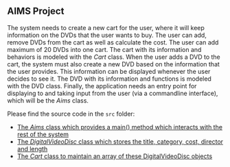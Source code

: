 ## AIMS Project

The system needs to create a new cart for the user, where it will keep information on the DVDs that the 
user wants to buy. The user can add, remove DVDs from the cart as well as calculate the cost. The user
can add maximum of 20 DVDs into one cart. The cart with its information and behaviors is modeled
with the <i>Cart</i> class. When the user adds a DVD to the cart, the system must also create a new DVD
based on the information that the user provides. This information can be displayed whenever the user
decides to see it. The DVD with its information and functions is modeled with the DVD class. Finally,
the application needs an entry point for displaying to and taking input from the user (via a commandline interface), which will be the <i>Aims</i> class.

Please find the source code in the `src` folder:

- [The <i>Aims</i> class which provides a main() method which interacts with the rest of the system](src/Aims.java)
- [The <i>DigitalVideoDisc</i> class which stores the title, category, cost, director and length](src/DigitalVideoDisc)
- [The <i>Cart</i> class to maintain an array of these DigitalVideoDisc objects](src/Cart.java)
